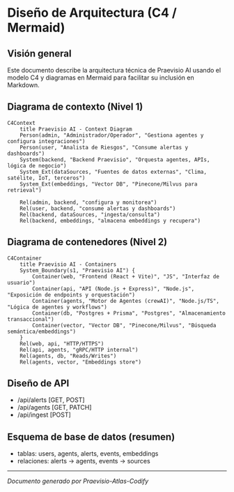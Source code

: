 # Diseño de Arquitectura (C4 / Mermaid)

## Visión general
Este documento describe la arquitectura técnica de Praevisio AI usando el modelo C4 y diagramas en Mermaid para facilitar su inclusión en Markdown.

## Diagrama de contexto (Nivel 1)
```mermaid
C4Context
    title Praevisio AI - Context Diagram
    Person(admin, "Administrador/Operador", "Gestiona agentes y configura integraciones")
    Person(user, "Analista de Riesgos", "Consume alertas y dashboards")
    System(backend, "Backend Praevisio", "Orquesta agentes, APIs, lógica de negocio")
    System_Ext(dataSources, "Fuentes de datos externas", "Clima, satélite, IoT, terceros")
    System_Ext(embeddings, "Vector DB", "Pinecone/Milvus para retrieval")

    Rel(admin, backend, "configura y monitorea")
    Rel(user, backend, "consume alertas y dashboards")
    Rel(backend, dataSources, "ingesta/consulta")
    Rel(backend, embeddings, "almacena embeddings y recupera")
```

## Diagrama de contenedores (Nivel 2)
```mermaid
C4Container
    title Praevisio AI - Containers
    System_Boundary(s1, "Praevisio AI") {
        Container(web, "Frontend (React + Vite)", "JS", "Interfaz de usuario")
        Container(api, "API (Node.js + Express)", "Node.js", "Exposición de endpoints y orquestación")
        Container(agents, "Motor de Agentes (crewAI)", "Node.js/TS", "Lógica de agentes y workflows")
        Container(db, "Postgres + Prisma", "Postgres", "Almacenamiento transaccional")
        Container(vector, "Vector DB", "Pinecone/Milvus", "Búsqueda semántica/embeddings")
    }
    Rel(web, api, "HTTP/HTTPS")
    Rel(api, agents, "gRPC/HTTP internal")
    Rel(agents, db, "Reads/Writes")
    Rel(agents, vector, "Embeddings store")
```

## Diseño de API
- /api/alerts [GET, POST]
- /api/agents [GET, PATCH]
- /api/ingest [POST]

## Esquema de base de datos (resumen)
- tablas: users, agents, alerts, events, embeddings
- relaciones: alerts -> agents, events -> sources

---

*Documento generado por Praevisio-Atlas-Codify*
